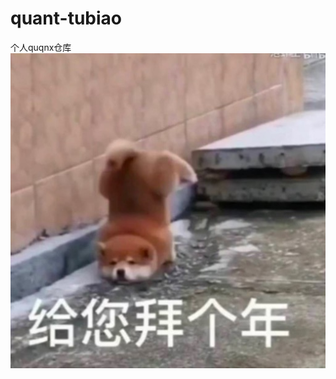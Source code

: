 # quant-tubiao

个人quqnx仓库
![](https://github.com/lislost/quant-tubiao/blob/main/zhuye/B6E9050B-F8B6-4CD7-B171-BD28369A948F.jpeg)
